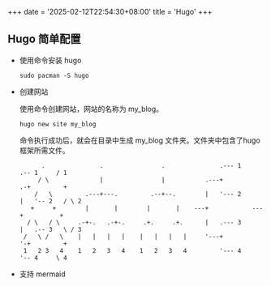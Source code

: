 +++
date = '2025-02-12T22:54:30+08:00'
title = 'Hugo'
+++

## Hugo 简单配置
- 使用命令安装 hugo
	```
	sudo pacman -S hugo
	```
- 创建网站

	使用命令创建网站，网站的名称为 my_blog。
	```
	hugo new site my_blog
	```
	命令执行成功后，就会在目录中生成 my_blog 文件夹。文件夹中包含了hugo框架所需文件。
	```goat
	      .               .                .               .--- 1          .-- 1     / 1
	     / \              |                |           .---+            .-+         +
	    /   \         .---+---.         .--+--.        |   '--- 2      |   '-- 2   / \ 2
	   +     +        |       |        |       |    ---+            ---+          +
	  / \   / \     .-+-.   .-+-.     .+.     .+.      |   .--- 3      |   .-- 3   \ / 3
	 /   \ /   \    |   |   |   |    |   |   |   |     '---+            '-+         +
	 1   2 3   4    1   2   3   4    1   2   3   4         '--- 4          '-- 4     \ 4

	```

- 支持 mermaid
